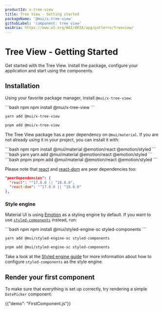```yaml
---
productId: x-tree-view
title: Tree View - Getting started
packageName: '@mui/x-tree-view'
githubLabel: 'component: tree view'
waiAria: https://www.w3.org/WAI/ARIA/apg/patterns/treeview/
---
```


# Tree View - Getting Started

<p class="description">Get started with the Tree View. Install the package, configure your application and start using the components.</p>

## Installation

Using your favorite package manager, install `@mui/x-tree-view`:

<codeblock storageKey="package-manager">
```bash npm
npm install @mui/x-tree-view
```

```bash yarn
yarn add @mui/x-tree-view
```

```bash pnpm
pnpm add @mui/x-tree-view
```

</codeblock>

The Tree View package has a peer dependency on `@mui/material`.
If you are not already using it in your project, you can install it with:

<codeblock storageKey="package-manager">
```bash npm
npm install @mui/material @emotion/react @emotion/styled
```
```bash yarn
yarn add @mui/material @emotion/react @emotion/styled
```
```bash pnpm
pnpm add @mui/material @emotion/react @emotion/styled
```
</codeblock>

<!-- #react-peer-version -->

Please note that [react](https://www.npmjs.com/package/react) and [react-dom](https://www.npmjs.com/package/react-dom) are peer dependencies too:

```json
"peerDependencies": {
  "react": "^17.0.0 || ^18.0.0",
  "react-dom": "^17.0.0 || ^18.0.0"
},
```

### Style engine

Material UI is using [Emotion](https://emotion.sh/docs/introduction) as a styling engine by default. If you want to use [`styled-components`](https://styled-components.com/) instead, run:

<codeblock storageKey="package-manager">
```bash npm
npm install @mui/styled-engine-sc styled-components
```

```bash yarn
yarn add @mui/styled-engine-sc styled-components
```

```bash pnpm
pnpm add @mui/styled-engine-sc styled-components
```

</codeblock>

Take a look at the [Styled engine guide](/material-ui/guides/styled-engine/) for more information about how to configure `styled-components` as the style engine.

## Render your first component

To make sure that everything is set up correctly, try rendering a simple `DatePicker` component:

{{"demo": "FirstComponent.js"}}

